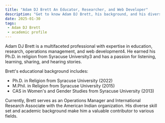 ```yaml
---
title: "Adam DJ Brett An Educator, Researcher, and Web Developer"
description: "Get to know Adam DJ Brett, his background, and his diverse skill set."
date: 2025-01-30
tags:
 - Adam DJ Brett
 - academic profile
---
```

Adam DJ Brett is a multifaceted professional with expertise in education, research, operations management, and web development4. He earned his Ph.D. in religion from Syracuse University3 and has a passion for listening, learning, sharing, and hearing stories.

Brett's educational background includes:

+ Ph.D. in Religion from Syracuse University (2022)
+ M.Phil. in Religion from Syracuse University (2015)
+ CAS in Women's and Gender Studies from Syracuse University (2013)

Currently, Brett serves as an Operations Manager and International Research Associate with the American Indian organization. His diverse skill set and academic background make him a valuable contributor to various fields.

